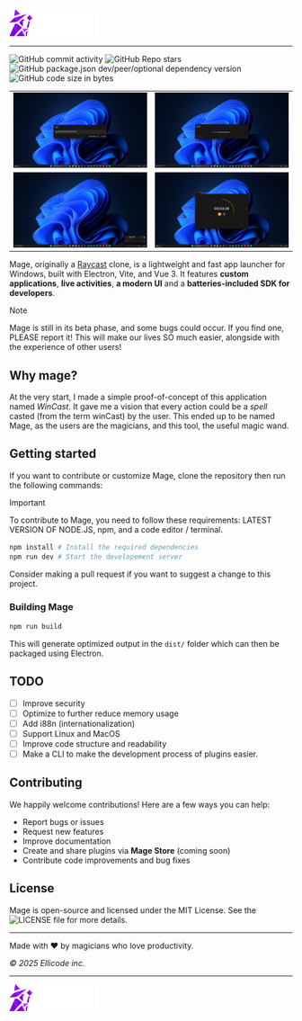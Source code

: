 <img src="./src/assets/images/Logo-side-by-side.svg" height="48">

---

![GitHub commit activity](https://img.shields.io/github/commit-activity/t/Ellicode/mage)
![GitHub Repo stars](https://img.shields.io/github/stars/Ellicode/mage)
![GitHub package.json dev/peer/optional dependency version](https://img.shields.io/github/package-json/dependency-version/Ellicode/mage/dev/vue?labelColor=%2335496E&color=%2342B883)
![GitHub code size in bytes](https://img.shields.io/github/languages/code-size/Ellicode/mage?color=orange)

|                                                 |                                                 |
| ----------------------------------------------- | ----------------------------------------------- |
| ![Screenshot 1](./screenshots/screenshot_1.png) | ![Screenshot 1](./screenshots/screenshot_2.png) |
| ![Screenshot 1](./screenshots/screenshot_3.png) | ![Screenshot 1](./screenshots/screenshot_4.png) |

Mage, originally a [Raycast](raycast.com) clone, is a lightweight and fast app launcher for Windows, built with Electron, Vite, and Vue 3. It features **custom applications**, **live activities**, **a modern UI** and a **batteries-included SDK for developers**.

> [!NOTE]  
> Mage is still in its beta phase, and some bugs could occur. If you find one, PLEASE report it! This will make our lives SO much easier, alongside with the experience of other users!

## Why mage?

At the very start, I made a simple proof-of-concept of this application named _WinCast_. It gave me a vision that every action could be a _spell_ casted (from the term winCast) by the user. This ended up to be named Mage, as the users are the magicians, and this tool, the useful magic wand.

## Getting started

If you want to contribute or customize Mage, clone the repository then run the following commands:

> [!IMPORTANT]  
> To contribute to Mage, you need to follow these requirements: LATEST VERSION OF NODE.JS, npm, and a code editor / terminal.

```sh
npm install # Install the required dependencies
npm run dev # Start the developement server
```

Consider making a pull request if you want to suggest a change to this project.

### Building Mage

```sh
npm run build
```

This will generate optimized output in the `dist/` folder which can then be packaged using Electron.

## TODO

-   [ ] Improve security
-   [ ] Optimize to further reduce memory usage
-   [ ] Add i88n (internationalization)
-   [ ] Support Linux and MacOS
-   [ ] Improve code structure and readability
-   [ ] Make a CLI to make the development process of plugins easier.

## Contributing

We happily welcome contributions! Here are a few ways you can help:

-   Report bugs or issues
-   Request new features
-   Improve documentation
-   Create and share plugins via **Mage Store** (coming soon)
-   Contribute code improvements and bug fixes

## License

Mage is open-source and licensed under the MIT License. See the ![LICENSE](/LICENSE) file for more details.

---

Made with ❤️ by magicians who love productivity.

_&copy; 2025 Ellicode inc._

---

<img src="./src/assets/images/Logo-side-by-side.svg" height="48">
